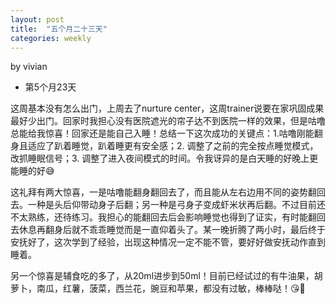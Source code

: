 ```yaml
---
layout: post
title:  "五个月二十三天"
categories: weekly
---
```

by vivian

- 第5个月23天

这周基本没有怎么出门，上周去了nurture center，这周trainer说要在家巩固成果最好少出门。回家时我担心没有医院遮光的帘子达不到医院一样的效果，但是咕噜总能给我惊喜！回家还是能自己入睡！总结一下这次成功的关键点：1.咕噜刚能翻身且适应了趴着睡觉，趴着睡更有安全感；2. 调整了之前的完全按点睡觉模式，改抓睡眠信号；3. 调整了进入夜间模式的时间。令我讶异的是白天睡的好晚上更能睡的好😅

这礼拜有两大惊喜，一是咕噜能翻身翻回去了，而且能从左右边用不同的姿势翻回去。一种是头后仰带动身子后翻；另一种是弓身子变成虾米状再后翻。不过目前还不太熟练，还待练习。我担心的能翻回去后会影响睡觉也得到了证实，有时能翻回去休息再翻身后就不乖乖睡觉而是一直仰着头了。某一晚折腾了两小时，最后终于安抚好了，这次学到了经验，出现这种情况一定不能不管，要好好做安抚动作直到睡着。

另一个惊喜是辅食吃的多了，从20ml进步到50ml！目前已经试过的有牛油果，胡萝卜，南瓜，红薯，菠菜，西兰花，豌豆和苹果，都没有过敏，棒棒哒！😘💪
